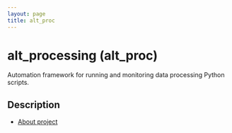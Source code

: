 ```yaml
---
layout: page
title: alt_proc
---
```

# alt_processing (alt_proc)

Automation framework for running and monitoring data processing Python scripts.

## Description

* [About project](descr/about.html)

